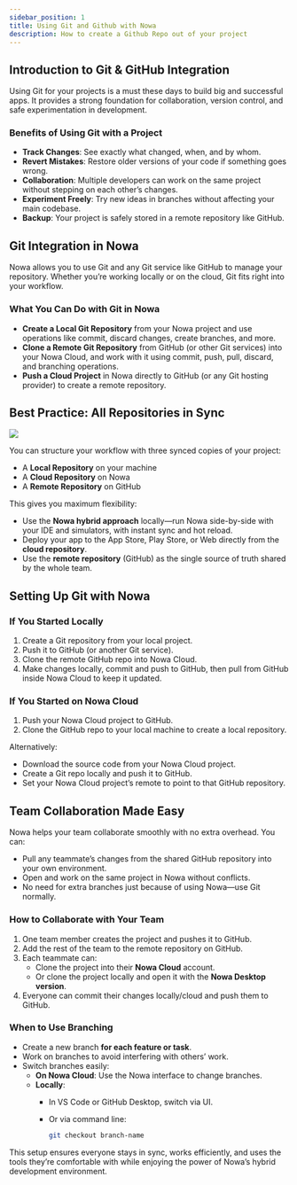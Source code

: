 ```yaml
---
sidebar_position: 1
title: Using Git and Github with Nowa
description: How to create a Github Repo out of your project
---
```


## Introduction to Git & GitHub Integration

Using Git for your projects is a must these days to build big and successful apps. It provides a strong foundation for collaboration, version control, and safe experimentation in development.

### Benefits of Using Git with a Project

- **Track Changes**: See exactly what changed, when, and by whom.
- **Revert Mistakes**: Restore older versions of your code if something goes wrong.
- **Collaboration**: Multiple developers can work on the same project without stepping on each other’s changes.
- **Experiment Freely**: Try new ideas in branches without affecting your main codebase.
- **Backup**: Your project is safely stored in a remote repository like GitHub.

## Git Integration in Nowa

Nowa allows you to use Git and any Git service like GitHub to manage your repository. Whether you’re working locally or on the cloud, Git fits right into your workflow.

### What You Can Do with Git in Nowa

- **Create a Local Git Repository** from your Nowa project and use operations like commit, discard changes, create branches, and more.
- **Clone a Remote Git Repository** from GitHub (or other Git services) into your Nowa Cloud, and work with it using commit, push, pull, discard, and branching operations.
- **Push a Cloud Project** in Nowa directly to GitHub (or any Git hosting provider) to create a remote repository.

## Best Practice: All Repositories in Sync

![](/img/git/git_setup_explanation.png)


You can structure your workflow with three synced copies of your project:

- A **Local Repository** on your machine
- A **Cloud Repository** on Nowa
- A **Remote Repository** on GitHub

This gives you maximum flexibility:

- Use the **Nowa hybrid approach** locally—run Nowa side-by-side with your IDE and simulators, with instant sync and hot reload.
- Deploy your app to the App Store, Play Store, or Web directly from the **cloud repository**.
- Use the **remote repository** (GitHub) as the single source of truth shared by the whole team.

## Setting Up Git with Nowa

### If You Started Locally

1. Create a Git repository from your local project.
2. Push it to GitHub (or another Git service).
3. Clone the remote GitHub repo into Nowa Cloud.
4. Make changes locally, commit and push to GitHub, then pull from GitHub inside Nowa Cloud to keep it updated.

### If You Started on Nowa Cloud

1. Push your Nowa Cloud project to GitHub.
2. Clone the GitHub repo to your local machine to create a local repository.

Alternatively:

- Download the source code from your Nowa Cloud project.
- Create a Git repo locally and push it to GitHub.
- Set your Nowa Cloud project’s remote to point to that GitHub repository.

## Team Collaboration Made Easy

Nowa helps your team collaborate smoothly with no extra overhead. You can:

- Pull any teammate’s changes from the shared GitHub repository into your own environment.
- Open and work on the same project in Nowa without conflicts.
- No need for extra branches just because of using Nowa—use Git normally.

### How to Collaborate with Your Team

1. One team member creates the project and pushes it to GitHub.
2. Add the rest of the team to the remote repository on GitHub.
3. Each teammate can:
    - Clone the project into their **Nowa Cloud** account.
    - Or clone the project locally and open it with the **Nowa Desktop version**.
4. Everyone can commit their changes locally/cloud and push them to GitHub.

### When to Use Branching

- Create a new branch **for each feature or task**.
- Work on branches to avoid interfering with others’ work.
- Switch branches easily:
    - **On Nowa Cloud**: Use the Nowa interface to change branches.
    - **Locally**:
        - In VS Code or GitHub Desktop, switch via UI.
        - Or via command line:
            
            ```bash
            git checkout branch-name
            ```
            

This setup ensures everyone stays in sync, works efficiently, and uses the tools they’re comfortable with while enjoying the power of Nowa’s hybrid development environment.